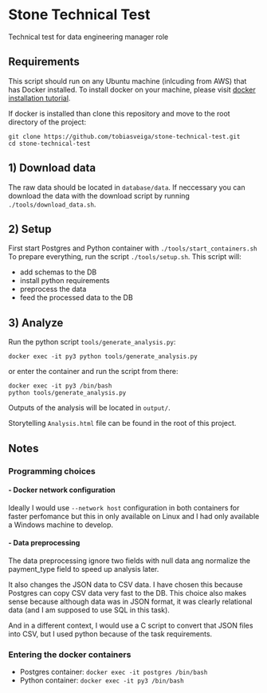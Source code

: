 # Stone Technical Test

Technical test for data engineering manager role

## Requirements

This script should run on any Ubuntu machine (inlcuding from AWS) that has Docker installed.
To install docker on your machine, please visit [docker installation tutorial](https://docs.docker.com/engine/install/ubuntu/).

If docker is installed than clone this repository and move to the root directory of the project:
```
git clone https://github.com/tobiasveiga/stone-technical-test.git
cd stone-technical-test
```


## 1) Download data
The raw data should be located in `database/data`.
If neccessary you can download the data with the download script by running `./tools/download_data.sh`.

## 2) Setup
First start Postgres and Python container with `./tools/start_containers.sh`
To prepare everything, run the script `./tools/setup.sh`. This script will:
- add schemas to the DB
- install python requirements
- preprocess the  data
- feed the processed data to the DB

## 3) Analyze
Run the python script `tools/generate_analysis.py`:
```
docker exec -it py3 python tools/generate_analysis.py
```
or enter the container and run the script from there:
```
docker exec -it py3 /bin/bash
python tools/generate_analysis.py
```
Outputs of the analysis will be located in `output/`.

Storytelling `Analysis.html` file can be found in the root of this project. 

## Notes

### Programming choices
#### - Docker network configuration
Ideally I would use `--network host` configuration in both containers for faster perfomance but this in only available on Linux and I had only available a Windows machine to develop.

#### - Data preprocessing
The data preprocessing ignore two fields with null data ang normalize the payment_type field to speed up analysis later.

It also changes the JSON data to CSV data. I have chosen this because Postgres can copy CSV data very fast to the DB. This choice also makes sense because although data was in JSON format, it was clearly relational data (and I am supposed to use SQL in this task).

And in a different context, I would use a C script to convert that JSON files into CSV, but I used python because of the task requirements.

### Entering the docker containers

- Postgres container: `docker exec -it postgres /bin/bash`
- Python container: `docker exec -it py3 /bin/bash`





